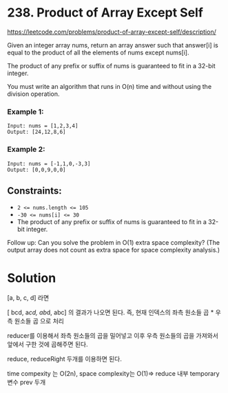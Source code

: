 # 238. Product of Array Except Self
https://leetcode.com/problems/product-of-array-except-self/description/

Given an integer array nums, return an array answer such that answer[i] is equal to the product of all the elements of nums except nums[i].

The product of any prefix or suffix of nums is guaranteed to fit in a 32-bit integer.

You must write an algorithm that runs in O(n) time and without using the division operation.

 

### Example 1:
```
Input: nums = [1,2,3,4]
Output: [24,12,8,6]
```
### Example 2:
```
Input: nums = [-1,1,0,-3,3]
Output: [0,0,9,0,0]
```

## Constraints:

- `2 <= nums.length <= 105`
- `-30 <= nums[i] <= 30`
- The product of any prefix or suffix of nums is guaranteed to fit in a 32-bit integer.
 

Follow up: Can you solve the problem in O(1) extra space complexity? (The output array does not count as extra space for space complexity analysis.)

# Solution

[a, b, c, d] 라면


[ bcd, a*cd, ab*d, abc] 의 결과가 나오면 된다.
즉, 현재 인덱스의 좌측 원소들 곱 * 우측 원소들 곱 으로 처리

reducer를 이용해서 좌측 원소들의 곱을 밀어넣고
이후 우측 원소들의 곱을 가져와서 앞에서 구한 것에 곱해주면 된다.

reduce, reduceRight 두개를 이용하면 된다.

time compexity 는 O(2n), space complexity는 O(1)=> reduce 내부 temporary 변수 prev 두개
